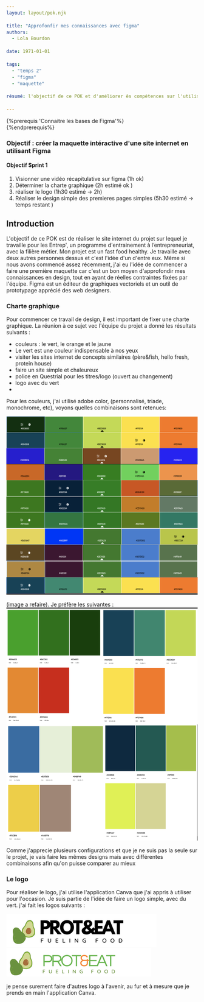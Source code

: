 ```yaml
---
layout: layout/pok.njk

title: "Approfonfir mes connaissances avec figma"
authors:
  - Lola Bourdon

date: 1971-01-01

tags: 
  - "temps 2"
  - "figma"
  - "maquette"

résumé: l'objectif de ce POK et d'améliorer ês compétences sur l'utilisation de figma. Pour cela je compte réaliser une maquette du site intenet/appli d'une marque de restauration rapide

---
```


{%prerequis 'Connaitre les bases de Figma'%}  
{%endprerequis%}

### Objectif : créer la maquette intéractive d'une site internet en utilisant Figma

#### Objectif Sprint 1

1. Visionner une vidéo récapitulative sur figma (1h ok)
2. Déterminer la charte graphique (2h estimé ok )
3. réaliser le logo (1h30 estimé -> 2h)
4. Réaliser le design simple des premieres pages simples (5h30 estimé -> temps restant )

## Introduction 

L'objectif de ce POK est de réaliser le site internet du projet sur lequel je travaille pour les Entrep', un programme d'entrainement à l’entrepreneuriat, avec la filière métier. Mon projet est un fast food healthy. Je travaille avec deux autres personnes dessus et c'est l'idée d'un d'entre eux. Même si nous avons commencé assez récemment, j'ai eu l'idée de commencer a faire une première maquette car c'est un bon moyen d'approfondir mes connaissances en design, tout en ayant de réelles contraintes fixées par l'équipe. Figma est un éditeur de graphiques vectoriels et un outil de prototypage apprécié des web designers.

### Charte graphique

Pour commencer ce travail de design, il est important de fixer une charte graphique. La réunion à ce sujet  vec l'équipe du projet a donné les résultats suivants :  

- couleurs : le vert, le orange et le jaune
- Le vert est une couleur indispensable à nos yeux
- visiter les sites internet de concepts similaires (père&fish, hello fresh, protein house)
- faire un site simple et chaleureux
- police en Questrial pour les titres/logo (ouvert au changement)
- logo avec du vert 
- 
Pour les couleurs, j'ai utilisé adobe color, (personnalisé, triade, monochrome, etc), voyons quelles combinaisons sont retenues: 

![figma](todo_color.png)

(image a refaire). Je préfère les suivantes :
![figma](figma_color.png)

Comme j'apprecie plusieurs configurations et que je ne suis pas la seule sur le projet, je vais faire les mêmes designs mais avec différentes combinaisons afin qu'on puisse comparer au mieux


### Le logo

Pour réaliser le logo, j'ai utilise l'application Canva que j'ai appris à utiliser pour l'occasion. Je suis partie de l'idée de faire un logo simple, avec du vert. j'ai fait les logos suivants :

![figma](Protneatlogoavoca.png)
![figma](protneatlogoavocat2.png)

je pense surement faire d'autres logo à l'avenir, au fur et à mesure que je prends en main l'application Canva.